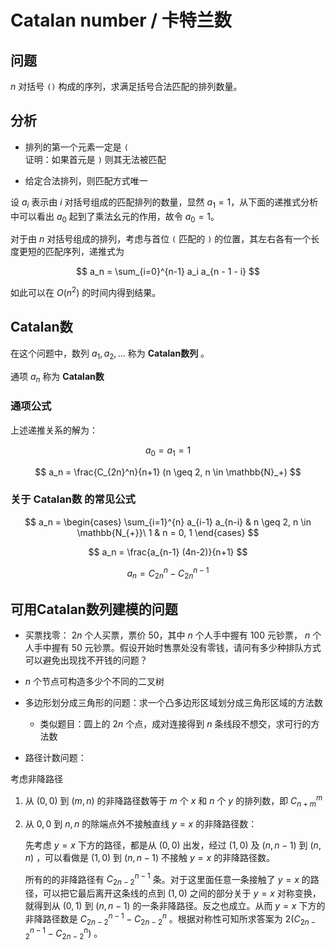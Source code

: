 # Catalan number / 卡特兰数

## 问题

$n$ 对括号 `()` 构成的序列，求满足括号合法匹配的排列数量。

## 分析

* 排列的第一个元素一定是 `(`  
证明：如果首元是 `)` 则其无法被匹配

* 给定合法排列，则匹配方式唯一

设 $a_i$ 表示由 $i$ 对括号组成的匹配排列的数量，显然 $a_1 = 1$，从下面的递推式分析中可以看出 $a_0$ 起到了乘法幺元的作用，故令 $a_0 = 1$。

对于由 $n$ 对括号组成的排列，考虑与首位 `(` 匹配的 `)` 的位置，其左右各有一个长度更短的匹配序列，递推式为

$$
a_n = \sum_{i=0}^{n-1} a_i a_{n - 1 - i}
$$

如此可以在 $O(n^2)$ 的时间内得到结果。


## Catalan数

在这个问题中，数列 ${a_1, a_2, ...}$ 称为 **Catalan数列** 。

通项 $a_n$ 称为 **Catalan数**

### 通项公式

上述递推关系的解为：

$$
a_0 = a_1 = 1
$$

$$
a_n = \frac{C_{2n}^n}{n+1} (n \geq 2, n \in \mathbb{N}_+)
$$

### 关于 Catalan数 的常见公式

$$
a_n = \begin{cases} \sum_{i=1}^{n} a_{i-1} a_{n-i} & n \geq 2, n \in \mathbb{N_{+}}\ 1 & n = 0, 1 \end{cases}
$$

$$
a_n = \frac{a_{n-1} (4n-2)}{n+1}
$$

$$
a_n = C_{2n}^{n} - C_{2n}^{n-1}
$$

## 可用Catalan数列建模的问题

* 买票找零： $2n$ 个人买票，票价 $50$，其中 $n$ 个人手中握有 $100$ 元钞票， $n$ 个人手中握有 $50$ 元钞票。假设开始时售票处没有零钱，请问有多少种排队方式可以避免出现找不开钱的问题？

* $n$ 个节点可构造多少个不同的二叉树

* 多边形划分成三角形的问题：求一个凸多边形区域划分成三角形区域的方法数

    * 类似题目：圆上的 $2n$ 个点，成对连接得到 $n$ 条线段不想交，求可行的方法数

* 路径计数问题：

考虑非降路径

1. 从 $(0, 0)$ 到 $(m, n)$ 的非降路径数等于 $m$ 个 $x$ 和 $n$ 个 $y$ 的排列数，即 $C_{n + m}^m$

2. 从 $0, 0$ 到 $n, n$ 的除端点外不接触直线 $y = x$ 的非降路径数：

    先考虑 $y=x$ 下方的路径，都是从 $(0, 0)$ 出发，经过 $(1, 0)$ 及 $(n, n-1)$ 到 $(n,n)$ ，可以看做是 $(1,0)$ 到 $(n,n-1)$ 不接触 $y=x$ 的非降路径数。

    所有的的非降路径有 $C_{2n-2}^{n-1}$ 条。对于这里面任意一条接触了 $y=x$ 的路径，可以把它最后离开这条线的点到 $(1,0)$ 之间的部分关于 $y=x$ 对称变换，就得到从 $(0,1)$ 到 $(n,n-1)$ 的一条非降路径。反之也成立。从而 $y=x$ 下方的非降路径数是 $C_{2n-2}^{n-1} - C_{2n-2}^n$ 。根据对称性可知所求答案为 $2(C_{2n-2}^{n-1} - C_{2n-2}^n)$ 。

